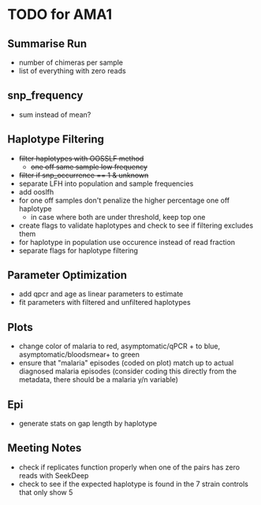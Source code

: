 # TODO for AMA1

## Summarise Run
- number of chimeras per sample
- list of everything with zero reads

## snp_frequency
- sum instead of mean?

## Haplotype Filtering
- ~~filter haplotypes with OOSSLF method~~
  - ~~one off same sample low frequency~~
- ~~filter if snp_occurrence == 1 & unknown~~
- separate LFH into population and sample frequencies
- add ooslfh
- for one off samples don't penalize the higher percentage one off haplotype
    - in case where both are under threshold, keep top one
- create flags to validate haplotypes and check to see if filtering excludes them
- for haplotype in population use occurence instead of read fraction
- separate flags for haplotype filtering

## Parameter Optimization
- add qpcr and age as linear parameters to estimate
- fit parameters with filtered and unfiltered haplotypes

## Plots
- change color of malaria to red, asymptomatic/qPCR + to blue, asymptomatic/bloodsmear+ to green
- ensure that "malaria" episodes (coded on plot) match up to actual diagnosed malaria episodes (consider coding this directly from the metadata, there should be a malaria y/n variable)

## Epi
- generate stats on gap length by haplotype

## Meeting Notes
- check if replicates function properly when one of the pairs has zero reads with SeekDeep
- check to see if the expected haplotype is found in the 7 strain controls that only show 5
